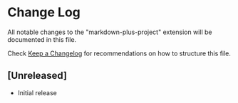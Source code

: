 # Change Log

All notable changes to the "markdown-plus-project" extension will be documented in this file.

Check [Keep a Changelog](http://keepachangelog.com/) for recommendations on how to structure this file.

## [Unreleased]

- Initial release